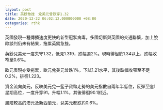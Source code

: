 ```yaml
---
layout: post
title: 英鎊急挫　兌美元曾跌穿1.32
date: 2020-12-22 06:02:12.000000000 +08:00
categories: rthk
---
```


英國發現一種傳播速度更快的新型冠狀病毒，多國切斷與英國的交通聯繫，加上脫歐談判仍未有結果，拖累英鎊急挫。

英鎊兌美元一度失守1.32，低見1.319，跌幅逾2%。現時徘徊於1.34以上，跌幅收窄至0.6%。

歐元表現亦受拖累，歐元兌美元曾跌1%，下試1.21水平，其後跌幅收窄至不足0.2%，徘徊1.223。

資金流向美元，反映美元兌一籃子貨幣走勢的美元指數自兩年半低位，反彈至逾1星期高位，一度升穿91，升幅1.1%，其後徘徊90.1附近。

風險較高的澳元及新西蘭元，兌美元都跌約0.6%。
